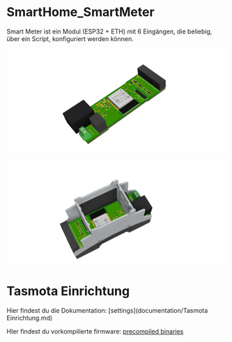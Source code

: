 # SmartHome_SmartMeter
Smart Meter ist ein Modul (ESP32 + ETH) mit 6 Eingängen, die beliebig, über ein Script, konfiguriert werden können.

![ASB](pict/SmartHome_3D_Leiterplatte.png)


![ASB](pict/SmartMeter_3D_Modul_mit_Gehause.png)

# Tasmota Einrichtung

Hier findest du die Dokumentation: [settings](documentation/Tasmota Einrichtung.md)

HIer findest du vorkompilierte firmware: [precompiled binaries](/firmware_precompiled)
